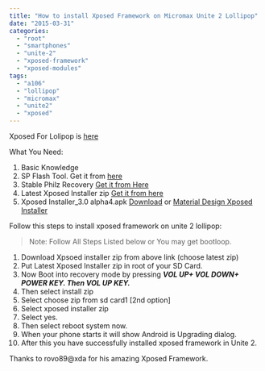 ```yaml
---
title: "How to install Xposed Framework on Micromax Unite 2 Lollipop"
date: "2015-03-31"
categories: 
  - "root"
  - "smartphones"
  - "unite-2"
  - "xposed-framework"
  - "xposed-modules"
tags: 
  - "a106"
  - "lollipop"
  - "micromax"
  - "unite2"
  - "xposed"
---
```


Xposed For Lolipop is [here](http://goo.gl/qOKWni)

What You Need:

1. Basic Knowledge
2. SP Flash Tool. Get it from [here](http://goo.gl/s0jTwQ)
3. Stable Philz Recovery [Get it from Here](http://www.droidgyan.com/philz-recovery-for-a106-lollipop/)
4. Latest Xposed Installer zip [Get it from here](http://dl-xda.xposed.info/framework/sdk21/arm/)
5. Xposed Installer\_3.0 alpha4.apk [Download](http://goo.gl/YCG6Tz) or [Material Design Xposed Installer](https://github.com/DVDAndroid/dvdandroid.github.io/blob/master/apks/XposedInstaller_by_dvdandroid.apk?raw=true)

Follow this steps to install xposed framework on unite 2 lollipop:

> Note: Follow All Steps Listed below or You may get bootloop.

1. Download Xpsoed installer zip from above link (choose latest zip)
2. Put Latest Xposed Installer zip in root of your SD Card.
3. Now Boot into recovery mode by pressing _**VOL UP+ VOL DOWN+ POWER KEY. Then VOL UP KEY.**_
4. Then select install zip
5. Select choose zip from sd card1 \[2nd option\]
6. Select xposed installer zip
7. Select yes.
8. Then select reboot system now.
9. When your phone starts it will show Android is Upgrading dialog.
10. After this you have successfully installed xposed framework in Unite 2.

Thanks to rovo89@xda for his amazing Xposed Framework.
